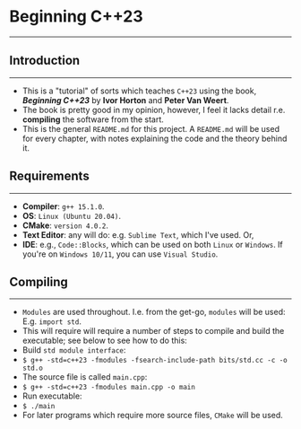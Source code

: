 # Beginning C++23
---

## Introduction
---
* This is a "tutorial" of sorts which teaches `C++23` using the book, ___Beginning C++23___ by __Ivor Horton__ and __Peter Van Weert__.
* The book is pretty good in my opinion, however, I feel it lacks detail r.e. __compiling__ the software from the start.
* This is the general `README.md` for this project. A `README.md` will be used for every chapter, with notes explaining the code and the theory behind it.

## Requirements
---
* __Compiler__: `g++ 15.1.0`.
* __OS__: `Linux (Ubuntu 20.04)`.
* __CMake__: `version 4.0.2`.
* __Text Editor__: any will do: e.g. `Sublime Text`, which I've used. Or,
* __IDE__: e.g., `Code::Blocks`, which can be used on both `Linux` or `Windows`. If you're on `Windows 10/11`, you can use `Visual Studio`.

## Compiling
---
* `Modules` are used throughout. I.e. from the get-go, `modules` will be used: E.g. `import std`.
* This will require will require a number of steps to compile and build the executable; see below to see how to do this:
* Build `std module interface`:
* `$ g++ -std=c++23 -fmodules -fsearch-include-path bits/std.cc -c -o std.o`
* The source file is called `main.cpp`:
* `$ g++ -std=c++23 -fmodules main.cpp -o main`
* Run executable:
* `$ ./main`
* For later programs which require more source files, `CMake` will be used.
